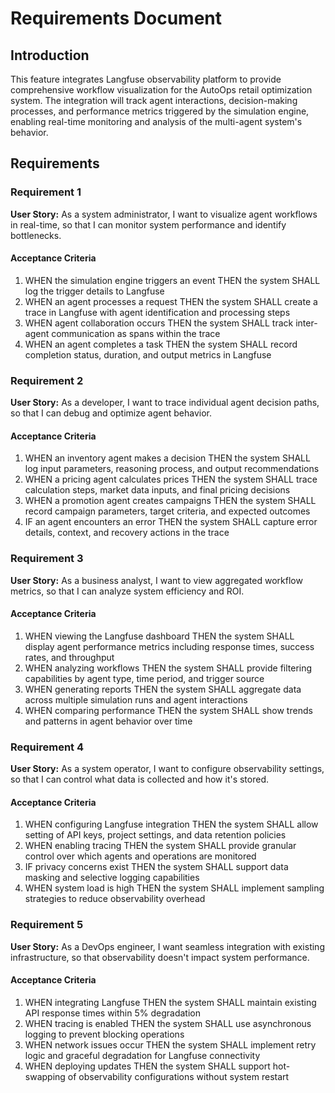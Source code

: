 # Requirements Document

## Introduction

This feature integrates Langfuse observability platform to provide comprehensive workflow visualization for the AutoOps retail optimization system. The integration will track agent interactions, decision-making processes, and performance metrics triggered by the simulation engine, enabling real-time monitoring and analysis of the multi-agent system's behavior.

## Requirements

### Requirement 1

**User Story:** As a system administrator, I want to visualize agent workflows in real-time, so that I can monitor system performance and identify bottlenecks.

#### Acceptance Criteria

1. WHEN the simulation engine triggers an event THEN the system SHALL log the trigger details to Langfuse
2. WHEN an agent processes a request THEN the system SHALL create a trace in Langfuse with agent identification and processing steps
3. WHEN agent collaboration occurs THEN the system SHALL track inter-agent communication as spans within the trace
4. WHEN an agent completes a task THEN the system SHALL record completion status, duration, and output metrics in Langfuse

### Requirement 2

**User Story:** As a developer, I want to trace individual agent decision paths, so that I can debug and optimize agent behavior.

#### Acceptance Criteria

1. WHEN an inventory agent makes a decision THEN the system SHALL log input parameters, reasoning process, and output recommendations
2. WHEN a pricing agent calculates prices THEN the system SHALL trace calculation steps, market data inputs, and final pricing decisions
3. WHEN a promotion agent creates campaigns THEN the system SHALL record campaign parameters, target criteria, and expected outcomes
4. IF an agent encounters an error THEN the system SHALL capture error details, context, and recovery actions in the trace

### Requirement 3

**User Story:** As a business analyst, I want to view aggregated workflow metrics, so that I can analyze system efficiency and ROI.

#### Acceptance Criteria

1. WHEN viewing the Langfuse dashboard THEN the system SHALL display agent performance metrics including response times, success rates, and throughput
2. WHEN analyzing workflows THEN the system SHALL provide filtering capabilities by agent type, time period, and trigger source
3. WHEN generating reports THEN the system SHALL aggregate data across multiple simulation runs and agent interactions
4. WHEN comparing performance THEN the system SHALL show trends and patterns in agent behavior over time

### Requirement 4

**User Story:** As a system operator, I want to configure observability settings, so that I can control what data is collected and how it's stored.

#### Acceptance Criteria

1. WHEN configuring Langfuse integration THEN the system SHALL allow setting of API keys, project settings, and data retention policies
2. WHEN enabling tracing THEN the system SHALL provide granular control over which agents and operations are monitored
3. IF privacy concerns exist THEN the system SHALL support data masking and selective logging capabilities
4. WHEN system load is high THEN the system SHALL implement sampling strategies to reduce observability overhead

### Requirement 5

**User Story:** As a DevOps engineer, I want seamless integration with existing infrastructure, so that observability doesn't impact system performance.

#### Acceptance Criteria

1. WHEN integrating Langfuse THEN the system SHALL maintain existing API response times within 5% degradation
2. WHEN tracing is enabled THEN the system SHALL use asynchronous logging to prevent blocking operations
3. WHEN network issues occur THEN the system SHALL implement retry logic and graceful degradation for Langfuse connectivity
4. WHEN deploying updates THEN the system SHALL support hot-swapping of observability configurations without system restart